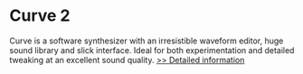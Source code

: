 # Curve 2
Curve is a software synthesizer with an irresistible waveform editor, huge sound library and slick interface. Ideal for both experimentation and detailed tweaking at an excellent sound quality.
[>> Detailed information](https://secure.shareit.com/shareit/product.html?productid=300427719&affiliateid=200057808)